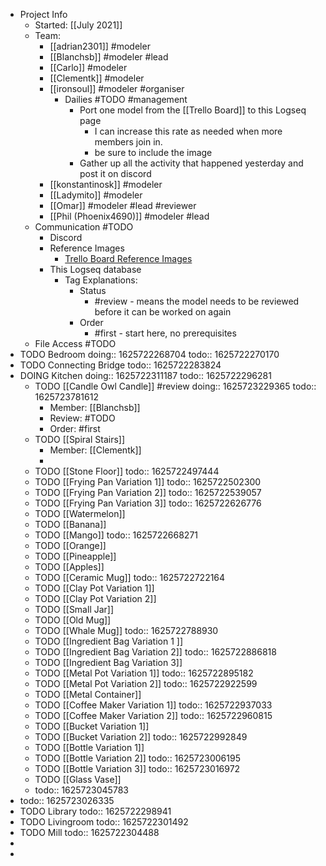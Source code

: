 - Project Info
	- Started: [[July 2021]]
	- Team:
		- [[adrian2301]] #modeler
		- [[Blanchsb]] #modeler #lead
		- [[Carlo]] #modeler
		- [[Clementk]] #modeler
		- [[ironsoul]] #modeler #organiser
			- Dailies #TODO #management
				- Port one model from the [[Trello Board]] to this Logseq page
					- I can increase this rate as needed when more members join in.
					- be sure to include the image
				- Gather up all the activity that happened yesterday and post it on discord
		- [[konstantinosk]] #modeler
		- [[Ladymito]] #modeler
		- [[Omar]] #modeler #lead #reviewer
		- [[Phil (Phoenix4690)]] #modeler #lead
	- Communication #TODO
		- Discord
		- Reference Images
			- [Trello Board Reference Images](https://trello.com/b/udomdHs5/collab2021-house-interior-workboard)
		- This Logseq database
			- Tag Explanations:
				- Status
					- #review - means the model needs to be reviewed before it can be worked on again
				- Order
					- #first - start here, no prerequisites
	- File Access #TODO
- TODO Bedroom
  doing:: 1625722268704
  todo:: 1625722270170
- TODO Connecting Bridge
  todo:: 1625722283824
- DOING Kitchen
  doing:: 1625722311187
  todo:: 1625722296281
	- TODO [[Candle Owl Candle]] #review
	  doing:: 1625723229365
	  todo:: 1625723781612
		- Member: [[Blanchsb]]
		- Review: #TODO
		- Order: #first
	- TODO [[Spiral Stairs]]
		- Member: [[Clementk]]
		-
	- TODO [[Stone Floor]]
	  todo:: 1625722497444
	- TODO [[Frying Pan Variation 1]]
	  todo:: 1625722502300
	- TODO [[Frying Pan Variation 2]]
	  todo:: 1625722539057
	- TODO [[Frying Pan Variation 3]]
	  todo:: 1625722626776
	- TODO [[Watermelon]]
	- TODO [[Banana]]
	- TODO [[Mango]]
	  todo:: 1625722668271
	- TODO [[Orange]]
	- TODO [[Pineapple]]
	- TODO [[Apples]]
	- TODO [[Ceramic Mug]]
	  todo:: 1625722722164
	- TODO [[Clay Pot Variation 1]]
	- TODO [[Clay Pot Variation 2]]
	- TODO [[Small Jar]]
	- TODO [[Old Mug]]
	- TODO [[Whale Mug]]
	  todo:: 1625722788930
	- TODO [[Ingredient Bag Variation 1 ]]
	- TODO [[Ingredient Bag Variation 2]]
	  todo:: 1625722886818
	- TODO [[Ingredient Bag Variation 3]]
	- TODO [[Metal Pot Variation 1]]
	  todo:: 1625722895182
	- TODO [[Metal Pot Variation 2]]
	  todo:: 1625722922599
	- TODO [[Metal Container]]
	- TODO [[Coffee Maker Variation 1]]
	  todo:: 1625722937033
	- TODO [[Coffee Maker Variation 2]]
	  todo:: 1625722960815
	- TODO [[Bucket Variation 1]]
	- TODO [[Bucket Variation 2]]
	  todo:: 1625722992849
	- TODO [[Bottle Variation 1]]
	- TODO [[Bottle Variation 2]]
	  todo:: 1625723006195
	- TODO [[Bottle Variation 3]]
	  todo:: 1625723016972
	- TODO [[Glass Vase]]
	-
	  todo:: 1625723045783
-
  todo:: 1625723026335
- TODO Library
  todo:: 1625722298941
- TODO Livingroom
  todo:: 1625722301492
- TODO Mill
  todo:: 1625722304488
-
-